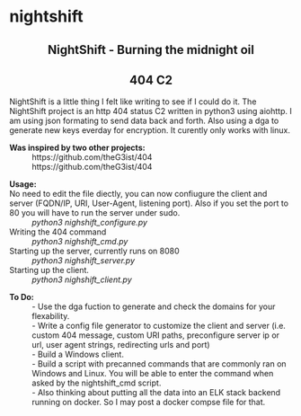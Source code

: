 # nightshift

<h2><center>NightShift - Burning the midnight oil</center></h2>
<h2><center>404 C2</center></h2>
<p>
NightShift is a little thing I felt like writing to see if I could do it. The NightShift project is an http 404 status C2 written in python3 using aiohttp. I am using json formating to send data back and forth. Also using a dga to generate new keys everday for encryption. It curently only works with linux.
</p>
<dl>
  <dt><b>Was inspired by two other projects:</b></dt>
  <dd>https://github.com/theG3ist/404</dd>
  <dd>https://github.com/theG3ist/404</dd>
</dl>

<dl>
  <dt><b>Usage:</b></dt>
  <dt>No need to edit the file diectly, you can now confiugure the client and server (FQDN/IP, URI, User-Agent, listening port). Also if you set the port to 80 you will have to run the server under sudo.</dt>
  <dd><i>python3 nighshift_configure.py</i></dd>
  <dt>Writing the 404 command</dt>
  <dd><i>python3 nighshift_cmd.py</i></dd>
  <dt>Starting up the server, currently runs on 8080</dt>
  <dd><i>python3 nighshift_server.py</i></dd>
  <dt>Starting up the client.</dt>
  <dd><i>python3 nighshift_client.py</i></dd>
</dl>

<dl>
  <dt><b>To Do:</b></dt>
  <dd>- Use the dga fuction to generate and check the domains for your flexability.</dd>
  <dd>- Write a config file generator to customize the client and server (i.e. custom 404 message, custom URI paths, preconfigure server ip or url, user agent strings, redirecting urls and port)</dd>
  <dd>- Build a Windows client.</dd>
  <dd>- Build a script with precanned commands that are commonly ran on Windows and Linux. You will be able to enter the command when asked by the nightshift_cmd script.</dd>
  <dd>- Also thinking about putting all the data into an ELK stack backend running on docker. So I may post a docker compse file for that.</dd>
</dl>
